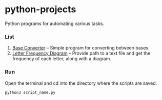 # python-projects
Python programs for automating various tasks.

### List
1. [Base Converter](base_converter.py) – Simple program for converting between bases.
2. [Letter Frequency Diagram](letter_frequency_diagram.py) – Provide path to a text file and get the frequency of each letter, along with a diagram.

### Run
Open the terminal and cd into the directory where the scripts are saved.
```
python3 script_name.py
```
